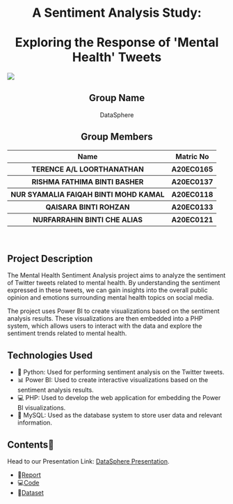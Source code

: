 <h1 align="center"> A Sentiment Analysis Study: <br></br>Exploring the Response of 'Mental Health' Tweets <a href="#" target="_blank" rel="noreferrer">  </a>   <br>
</h1>
<img src='https://monkeylearn.com/static/6700dcab9bcc691104dd0d794f6e7ef4/Sentiment-analysis-of-Twitter-Social.png'/>

<h2 align="center">
  Group Name
  <br>
</h2>

<p align="center">
  <a>DataSphere</a><br>
</p>

<h2 align="center">
  Group Members
  <br>
</h2>
<p align="center">
<table align="center">
  <tr>
    <th>Name</th>
    <th>Matric No</th>
  </tr>
  <tr>
    <th>TERENCE A/L LOORTHANATHAN   </th>
    <th>A20EC0165</th>
  </tr>
    <tr>
    <th>RISHMA FATHIMA BINTI BASHER </th>
    <th>A20EC0137</th>
  </tr>
    <tr>
    <th>NUR SYAMALIA FAIQAH BINTI MOHD KAMAL</th>
    <th>A20EC0118</th>
  </tr>
    <tr>
    <th>QAISARA BINTI ROHZAN</th>
    <th>A20EC0133</th>
  </tr>
    <tr>
    <th>NURFARRAHIN BINTI CHE ALIAS </th>
    <th>A20EC0121</th>
  </tr>
  </table>
</p>
<br>


## Project Description
The Mental Health Sentiment Analysis project aims to analyze the sentiment of Twitter tweets related to mental health. By understanding the sentiment expressed in these tweets, we can gain insights into the overall public opinion and emotions surrounding mental health topics on social media.

The project uses Power BI to create visualizations based on the sentiment analysis results. These visualizations are then embedded into a PHP system, which allows users to interact with the data and explore the sentiment trends related to mental health.

## Technologies Used
* 🐍 Python: Used for performing sentiment analysis on the Twitter tweets.
* 📊 Power BI: Used to create interactive visualizations based on the sentiment analysis results.
* 💻 PHP: Used to develop the web application for embedding the Power BI visualizations.
* 💾 MySQL: Used as the database system to store user data and relevant information.



## Contents📝

Head to our Presentation Link: [DataSphere Presentation](https://www.canva.com/design/DAFmE9dJWcQ/8laEbQSvm_0LWRuiGAr8gw/edit?utm_content=DAFmE9dJWcQ&utm_campaign=designshare&utm_medium=link2&utm_source=sharebutton).
- 📑[Report](https://github.com/drshahizan/special-topic-data-engineering/blob/main/project/submission/DataSphere/Report%20of%20Twitter%20Sentiment%20Analysis.md)
- 💻[Code](https://github.com/drshahizan/special-topic-data-engineering/tree/main/project/submission/DataSphere/DataSphere)
- 📂[Dataset](https://github.com/drshahizan/special-topic-data-engineering/tree/main/project/submission/DataSphere/Extracted%20File)
